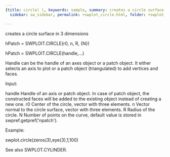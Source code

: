 ```yaml
---
{title: circle( ), keywords: sample, summary: creates a circle surface in 3 dimensions,
  sidebar: sw_sidebar, permalink: +swplot_circle.html, folder: +swplot, mathjax: 'true'}

---
```

  creates a circle surface in 3 dimensions
 
  hPatch = SWPLOIT.CIRCLE(r0, n, R, {N})
 
  hPatch = SWPLOIT.CIRCLE(handle,...)
 
  Handle can be the handle of an axes object or a patch object. It either
  selects an axis to plot or a patch object (triangulated) to add vertices
  and faces.
 
  Input:
 
  handle    Handle of an axis or patch object. In case of patch object, the
            constructed faces will be added to the existing object instead
            of creating a new one.
  r0        Center of the circle, vector with three elements.
  n         Vector normal to the circle surface, vector with three elements.
  R         Radius of the circle.
  N         Number of points on the curve, default value is stored in
            swpref.getpref('npatch').
 
  Example:
 
  swplot.circle(zeros(3),eye(3),1,100)
 
  See also SWPLOT.CYLINDER.
 
